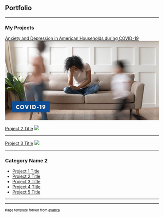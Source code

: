 ## Portfolio

---

### My Projects 

[Anxiety and Depression in American Households during COVID-19](https://github.com/Benjamin2009/anxiety-depression-covid/blob/main/anxiety-depression-covid-19.jpeg?raw=true)
<img src="https://github.com/Benjamin2009/anxiety-depression-covid/blob/main/anxiety-depression-covid-19.jpeg?raw=true"/>

[Project 2 Title]()
<img src="images/dummy_thumbnail.jpg?raw=true"/>

---
[Project 3 Title](http://example.com/)
<img src="images/dummy_thumbnail.jpg?raw=true"/>

---

### Category Name 2

- [Project 1 Title](http://example.com/)
- [Project 2 Title](http://example.com/)
- [Project 3 Title](http://example.com/)
- [Project 4 Title](http://example.com/)
- [Project 5 Title](http://example.com/)

---




---
<p style="font-size:11px">Page template forked from <a href="https://github.com/evanca/quick-portfolio">evanca</a></p>
<!-- Remove above link if you don't want to attibute -->
